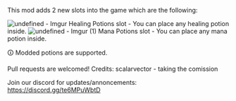 This mod adds 2 new slots into the game which are the following:

![undefined - Imgur](https://github.com/MGTro/PotionSlots/assets/58431200/035ecaf6-bfcc-4ef9-98f8-69d448130e60) Healing Potions slot - You can place any healing potion inside.
![undefined - Imgur (1)](https://github.com/MGTro/PotionSlots/assets/58431200/7506e1b9-a5f8-4128-8a20-6c29143686c6) Mana Potions slot - You can place any mana potion inside.

🛈 Modded potions are supported.

Pull requests are welcomed!
Credits: scalarvector - taking the comission

Join our discord for updates/annoncements: https://discord.gg/te6MPuWbtD
